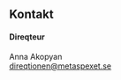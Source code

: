 ## Kontakt

#### Direqteur

Anna Akopyan </br>
[direqtionen@metaspexet.se](mailto:direqtionen@metaspexet.se)
